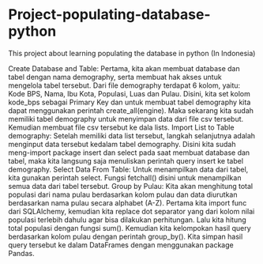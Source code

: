 # Project-populating-database-python
This project about learning populating the database in python (In Indonesia)

Create Database and Table:
Pertama, kita akan membuat database dan tabel dengan nama demography, serta membuat hak akses untuk mengelola tabel tersebut. Dari file demography terdapat 6 kolom, yaitu: Kode BPS, Nama, Ibu Kota, Populasi, Luas dan Pulau.
Disini, kita set kolom kode_bps sebagai Primary Key dan untuk membuat tabel demography kita dapat menggunakan perintah create_all(engine). Maka sekarang kita sudah memiliki tabel demography untuk menyimpan data dari file csv tersebut. Kemudian membuat file csv tersebut ke dala lists.
Import List to Table demography:
Setelah memiliki data list tersebut, langkah selanjutnya adalah menginput data tersebut kedalam tabel demography. Disini kita sudah meng-import package insert dan select pada saat membuat database dan tabel, maka kita langsung saja menuliskan perintah query insert ke tabel demography.
Select Data From Table:
Untuk menampilkan data dari tabel, kita gunakan perintah select. Fungsi fetchall() disini untuk menampilkan semua data dari tabel tersebut.
Group by Pulau:
Kita akan menghitung total populasi dari nama pulau berdasarkan kolom pulau dan data diurutkan berdasarkan nama pulau secara alphabet (A-Z). Pertama kita import func dari SQLAlchemy, kemudian kita replace dot separator yang dari kolom nilai populasi terlebih dahulu agar bisa dilakukan perhitungan. Lalu kita hitung total populasi dengan fungsi sum(). Kemudian kita kelompokan hasil query berdasarkan kolom pulau dengan perintah group_by().
Kita simpan hasil query tersebut ke dalam DataFrames dengan menggunakan package Pandas.
